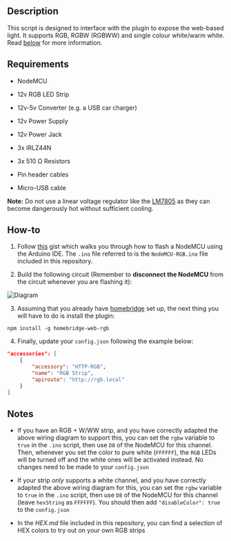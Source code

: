 ## Description

This script is designed to interface with the plugin to expose the web-based light. It supports RGB, RGBW (RGBWW) and single colour white/warm white. Read [below](#notes) for more information.
## Requirements

* NodeMCU

* 12v RGB LED Strip

* 12v-5v Converter (e.g. a USB car charger)

* 12v Power Supply

* 12v Power Jack

* 3x IRLZ44N

* 3x 510 Ω Resistors

* Pin header cables

* Micro-USB cable

**Note:** Do not use a linear voltage regulator like the [LM7805](https://www.sparkfun.com/datasheets/Components/LM7805.pdf) as they can become dangerously hot without sufficient cooling.

## How-to

1. Follow [this](https://gist.github.com/Tommrodrigues/8d9d3b886936ccea9c21f495755640dd) gist which walks you through how to flash a NodeMCU using the Arduino IDE. The `.ino` file referred to is the `NodeMCU-RGB.ino` file included in this repository.

2. Build the following circuit (Remember to **disconnect the NodeMCU** from the circuit whenever you are flashing it):

![Diagram](https://i.ibb.co/jGL6RFc/RGB-Diagram.jpg)

3. Assuming that you already have [homebridge](https://github.com/nfarina/homebridge#installation) set up, the next thing you will have to do is install the plugin:
```
npm install -g homebridge-web-rgb
```

4. Finally, update your `config.json` following the example below:

```json
"accessories": [
    {
        "accessory": "HTTP-RGB",
        "name": "RGB Strip",
        "apiroute": "http://rgb.local"
    }
]
```

## Notes

- If you have an RGB + W/WW strip, and you have correctly adapted the above wiring diagram to support this, you can set the `rgbw` variable to `true` in the `.ino` script, then use `D8` of the NodeMCU for this channel. Then, whenever you set the color to pure white (`FFFFFF`), the `RGB` LEDs will be turned off and the white ones will be activated instead. No changes need to be made to your `config.json`

- If your strip _only_ supports a white channel,  and you have correctly adapted the above wiring diagram for this, you can set the `rgbw` variable to `true` in the `.ino` script, then use `D8` of the NodeMCU for this channel (leave `hexString` as `FFFFFF`). You should then add `"disableColor": true` to the `config.json`

- In the _HEX.md_ file included in this repository, you can find a selection of HEX colors to try out on your own RGB strips

